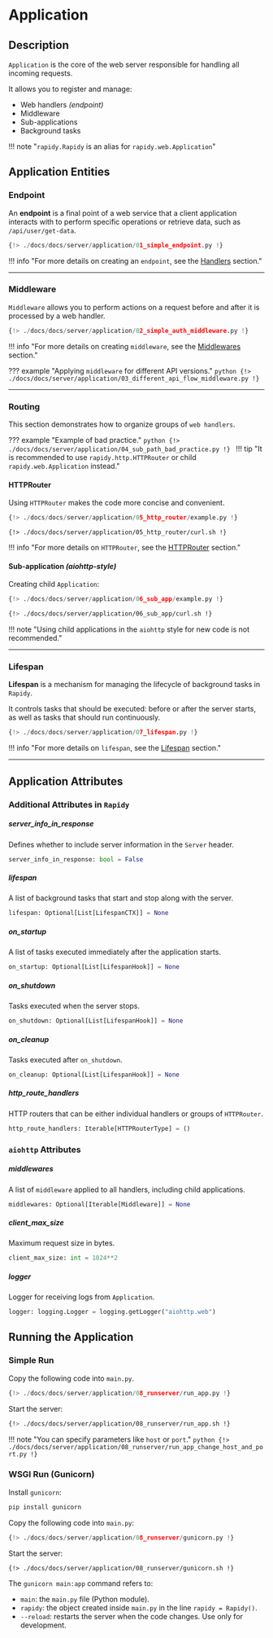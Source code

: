 # Application
## Description
`Application` is the core of the web server responsible for handling all incoming requests.

It allows you to register and manage:

- Web handlers *(endpoint)*
- Middleware
- Sub-applications
- Background tasks

!!! note "`rapidy.Rapidy` is an alias for `rapidy.web.Application`"

## Application Entities
### Endpoint
An **endpoint** is a final point of a web service that a client application interacts with to perform specific operations or retrieve data, such as `/api/user/get-data`.
```python
{!> ./docs/docs/server/application/01_simple_endpoint.py !}
```
!!! info "For more details on creating an `endpoint`, see the [Handlers](../handlers) section."

---

### Middleware
`Middleware` allows you to perform actions on a request before and after it is processed by a web handler.
```python
{!> ./docs/docs/server/application/02_simple_auth_middleware.py !}
```
!!! info "For more details on creating `middleware`, see the [Middlewares](../middlewares/index) section."

??? example "Applying `middleware` for different API versions."
    ```python
    {!> ./docs/docs/server/application/03_different_api_flow_middleware.py !}
    ```

---

### Routing
This section demonstrates how to organize groups of `web handlers`.

??? example "Example of bad practice."
    ```python
    {!> ./docs/docs/server/application/04_sub_path_bad_practice.py !}
    ```
    !!! tip "It is recommended to use `rapidy.http.HTTPRouter` or child `rapidy.web.Application` instead."

#### HTTPRouter
Using `HTTPRouter` makes the code more concise and convenient.
```python
{!> ./docs/docs/server/application/05_http_router/example.py !}
```
```shell
{!> ./docs/docs/server/application/05_http_router/curl.sh !}
```

!!! info "For more details on `HTTPRouter`, see the [HTTPRouter](../handlers/http_router) section."

#### Sub-application *(aiohttp-style)*
Creating child `Application`:
```python
{!> ./docs/docs/server/application/06_sub_app/example.py !}
```
```bash
{!> ./docs/docs/server/application/06_sub_app/curl.sh !}
```

!!! note "Using child applications in the `aiohttp` style for new code is not recommended."

---

### Lifespan
**Lifespan** is a mechanism for managing the lifecycle of background tasks in `Rapidy`.

It controls tasks that should be executed: before or after the server starts, as well as tasks that should run continuously.
```python
{!> ./docs/docs/server/application/07_lifespan.py !}
```
!!! info "For more details on `lifespan`, see the [Lifespan](../../lifespan) section."

---

## Application Attributes
### Additional Attributes in `Rapidy`
##### server_info_in_response
Defines whether to include server information in the `Server` header.
```python
server_info_in_response: bool = False
```

##### lifespan
A list of background tasks that start and stop along with the server.
```python
lifespan: Optional[List[LifespanCTX]] = None
```

##### on_startup
A list of tasks executed immediately after the application starts.
```python
on_startup: Optional[List[LifespanHook]] = None
```

##### on_shutdown
Tasks executed when the server stops.
```python
on_shutdown: Optional[List[LifespanHook]] = None
```

##### on_cleanup
Tasks executed after `on_shutdown`.
```python
on_cleanup: Optional[List[LifespanHook]] = None
```

##### http_route_handlers
HTTP routers that can be either individual handlers or groups of `HTTPRouter`.
```python
http_route_handlers: Iterable[HTTPRouterType] = ()
```

### `aiohttp` Attributes
##### middlewares
A list of `middleware` applied to all handlers, including child applications.
```python
middlewares: Optional[Iterable[Middleware]] = None
```

##### client_max_size
Maximum request size in bytes.
```python
client_max_size: int = 1024**2
```

##### logger
Logger for receiving logs from `Application`.
```python
logger: logging.Logger = logging.getLogger("aiohttp.web")
```

## Running the Application
### Simple Run
Copy the following code into `main.py`.
```Python hl_lines="12"
{!> ./docs/docs/server/application/08_runserver/run_app.py !}
```
Start the server:
```bash
{!> ./docs/docs/server/application/08_runserver/run_app.sh !}
```
!!! note "You can specify parameters like `host` or `port`."
    ```python
    {!> ./docs/docs/server/application/08_runserver/run_app_change_host_and_port.py !}
    ```

### WSGI Run (Gunicorn)
Install `gunicorn`:
```bash
pip install gunicorn
```
Copy the following code into `main.py`:
```Python
{!> ./docs/docs/server/application/08_runserver/gunicorn.py !}
```
Start the server:
```shell
{!> ./docs/docs/server/application/08_runserver/gunicorn.sh !}
```

The `gunicorn main:app` command refers to:

* `main`: the `main.py` file (Python module).
* `rapidy`: the object created inside `main.py` in the line `rapidy = Rapidy()`.
* `--reload`: restarts the server when the code changes. Use only for development.
